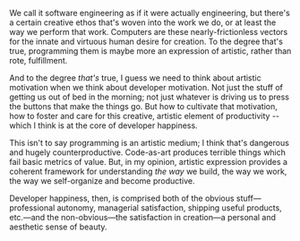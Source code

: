 We call it software engineering as if it were actually engineering, but there's
a certain creative ethos that's woven into the work we do, or at least the way
we perform that work. Computers are these nearly-frictionless vectors for the
innate and virtuous human desire for creation. To the degree that's true,
programming them is maybe more an expression of artistic, rather than rote,
fulfillment.

And to the degree *that's* true, I guess we need to think about artistic
motivation when we think about developer motivation. Not just the stuff of
getting us out of bed in the morning; not just whatever is driving us to press
the buttons that make the things go. But how to cultivate that motivation, how
to foster and care for this creative, artistic element of productivity -- which
I think is at the core of developer happiness.

This isn't to say programming is an artistic medium; I think that's dangerous
and hugely counterproductive. Code-as-art produces terrible things which fail
basic metrics of value. But, in my opinion, artistic expression provides a
coherent framework for understanding _the way_ we build, the way we work, the
way we self-organize and become productive.

Developer happiness, then, is comprised both of the obvious stuff—professional
autonomy, managerial satisfaction, shipping useful products, etc.—and the
non-obvious—the satisfaction in creation—a personal and aesthetic sense of
beauty.


